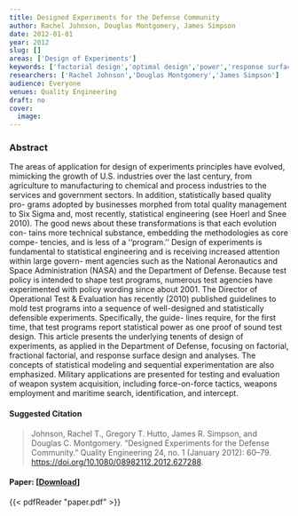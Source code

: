 ```yaml
---
title: Designed Experiments for the Defense Community
author: Rachel Johnson, Douglas Montgomery, James Simpson
date: 2012-01-01
year: 2012
slug: []
areas: ['Design of Experiments']
keywords: ['factorial design','optimal design','power','response surface methodology','space filling design','test and evaluation']
researchers: ['Rachel Johnson','Douglas Montgomery','James Simpson']
audience: Everyone
venues: Quality Engineering
draft: no
cover:
  image: 
---
```




### Abstract
The areas of application for design of experiments principles have evolved, mimicking the growth of U.S. industries over the last century, from agriculture to manufacturing to chemical and process industries to the services and government sectors. In addition, statistically based quality pro- grams adopted by businesses morphed from total quality management to Six Sigma and, most recently, statistical engineering (see Hoerl and Snee 2010). The good news about these transformations is that each evolution con- tains more technical substance, embedding the methodologies as core compe- tencies, and is less of a ‘‘program.’’ Design of experiments is fundamental to statistical engineering and is receiving increased attention within large govern- ment agencies such as the National Aeronautics and Space Administration (NASA) and the Department of Defense. Because test policy is intended to shape test programs, numerous test agencies have experimented with policy wording since about 2001. The Director of Operational Test & Evaluation has recently (2010) published guidelines to mold test programs into a sequence of well-designed and statistically defensible experiments. Specifically, the guide- lines require, for the first time, that test programs report statistical power as one proof of sound test design. This article presents the underlying tenents of design of experiments, as applied in the Department of Defense, focusing on factorial, fractional factorial, and response surface design and analyses. The concepts of statistical modeling and sequential experimentation are also emphasized. Military applications are presented for testing and evaluation of weapon system acquisition, including force-on-force tactics, weapons employment and maritime search, identification, and intercept.

#### Suggested Citation
> Johnson, Rachel T., Gregory T. Hutto, James R. Simpson, and Douglas C. Montgomery. “Designed Experiments for the Defense Community.” Quality Engineering 24, no. 1 (January 2012): 60–79. https://doi.org/10.1080/08982112.2012.627288.



#### Paper: [[Download](paper.pdf)]
{{< pdfReader "paper.pdf" >}}


